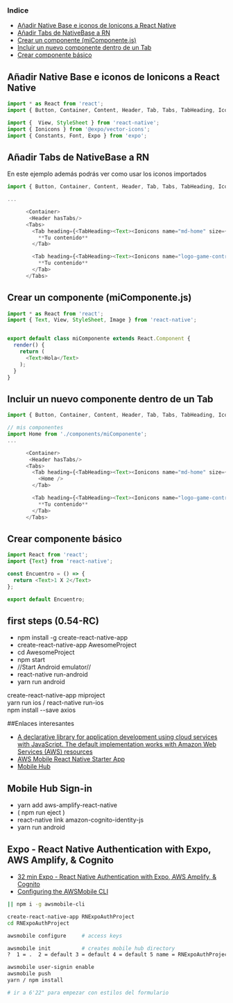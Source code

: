 ### Indice
  - [Añadir Native Base e iconos de Ionicons a React Native](https://github.com/manviny/RN#a%C3%B1adir-native-base-e-iconos-de-ionicons-a-react-native)  
  - [Añadir Tabs de NativeBase a RN](https://github.com/manviny/RN#a%C3%B1adir-tabs-de-nativebase-a-rn)  
  - [Crear un componente (miComponente.js)](https://github.com/manviny/RN#crear-un-componente-micomponentejs)
  - [Incluir un nuevo componente dentro de un Tab](https://github.com/manviny/RN#incluir-un-nuevo-componente-dentro-de-un-tab)
  - [Crear componente básico](https://github.com/manviny/RN#crear-componente-basico)
  
  
  
  
## Añadir Native Base e iconos de Ionicons a React Native

```js
import * as React from 'react';
import { Button, Container, Content, Header, Tab, Tabs, TabHeading, Icon, Text } from 'native-base';

import {  View, StyleSheet } from 'react-native';
import { Ionicons } from '@expo/vector-icons';
import { Constants, Font, Expo } from 'expo';
```
## Añadir Tabs de NativeBase a RN  
En este ejemplo además podrás ver como usar los iconos importados

```js
import { Button, Container, Content, Header, Tab, Tabs, TabHeading, Icon, Text } from 'native-base';

...

      <Container> 
       <Header hasTabs/>
      <Tabs>
        <Tab heading={<TabHeading><Text><Ionicons name="md-home" size={25} color={'cyan'} /></Text></TabHeading>}>
          **Tu contenido**
        </Tab>

        <Tab heading={<TabHeading><Text><Ionicons name="logo-game-controller-b" size={25} color={'cyan'} /></Text></TabHeading>}>
          **Tu contenido**
        </Tab>
      </Tabs>

```

## Crear un componente (miComponente.js)
```js
import * as React from 'react';
import { Text, View, StyleSheet, Image } from 'react-native';


export default class miComponente extends React.Component {
  render() {
    return (
      <Text>Hola</Text>
    ); 
  }
}

```
## Incluir un nuevo componente dentro de un Tab
```js
import { Button, Container, Content, Header, Tab, Tabs, TabHeading, Icon, Text } from 'native-base';

// mis componentes
import Home from './components/miComponente';
...

      <Container> 
       <Header hasTabs/>
      <Tabs>
        <Tab heading={<TabHeading><Text><Ionicons name="md-home" size={25} color={'cyan'} /></Text></TabHeading>}>
          <Home />
        </Tab>

        <Tab heading={<TabHeading><Text><Ionicons name="logo-game-controller-b" size={25} color={'cyan'} /></Text></TabHeading>}>
          **Tu contenido**
        </Tab>
      </Tabs>

```

## Crear componente básico
```js
import React from 'react';
import {Text} from 'react-native';

const Encuentro = () => {
  return <Text>1 X 2</Text>
};

export default Encuentro;
```


## first steps (0.54-RC)

* npm install -g create-react-native-app
* create-react-native-app AwesomeProject
* cd AwesomeProject
* npm start
* //Start Android emulator//
* react-native run-android
* yarn run android





create-react-native-app miproject  
yarn run ios  /  react-native run-ios  
npm install --save axios  

##Enlaces interesantes

* [A declarative library for application development using cloud services with JavaScript. The default implementation works with Amazon Web Services (AWS) resources](https://github.com/aws/aws-amplify)
* [AWS Mobile React Native Starter App](https://github.com/awslabs/aws-mobile-react-native-starter)
* [Mobile Hub](https://www.youtube.com/watch?v=VoRFXHHzHMw)





## Mobile Hub Sign-in
* yarn add aws-amplify-react-native
* ( npm run eject )
* react-native link amazon-cognito-identity-js
* yarn run android

## Expo - React Native Authentication with Expo, AWS Amplify, & Cognito
* [32 min Expo - React Native Authentication with Expo, AWS Amplify, & Cognito](https://www.youtube.com/watch?v=5uPNmq8TUoA)
* [Configuring the AWSMobile CLI](https://www.youtube.com/watch?v=MpugaNKtw3k&t=86s&list=PLE9m_QqEHgX2azRbYX-ZyqLiq03YYldw0&index=1)
```bash
|| npm i -g awsmobile-cli

create-react-native-app RNExpoAuthProject
cd RNExpoAuthProject

awsmobile configure  	# access keys   

awsmobile init			# creates mobile hub directory
?  1 = .  2 = default 3 = default 4 = default 5 name = RNExpoAuthProject

awsmobile user-signin enable
awsmobile push
yarn / npm install

# ir a 6'22" para empezar con estilos del formulario
```

